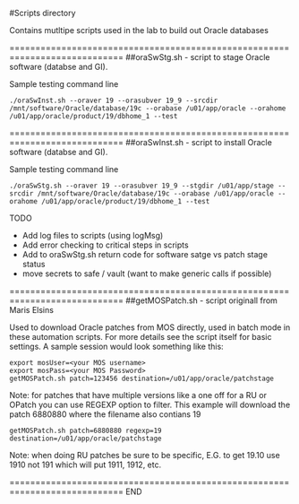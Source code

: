 #Scripts directory

Contains mutltipe scripts used in the lab to build out Oracle databases

============================================================================
##oraSwStg.sh - script to stage Oracle software (databse and GI).

Sample testing command line

`./oraSwInst.sh --oraver 19 --orasubver 19_9 --srcdir /mnt/software/Oracle/database/19c --orabase /u01/app/oracle --orahome /u01/app/oracle/product/19/dbhome_1 --test`

============================================================================
##oraSwInst.sh - script to install Oracle software (databse and GI).

Sample testing command line

`./oraSwStg.sh --oraver 19 --orasubver 19_9 --stgdir /u01/app/stage --srcdir /mnt/software/Oracle/database/19c --orabase /u01/app/oracle --orahome /u01/app/oracle/product/19/dbhome_1 --test`


TODO
- Add log files to scripts (using logMsg)
- Add error checking to critical steps in scripts
- Add to oraSwStg.sh return code for software satge vs patch stage status
- move secrets to safe / vault (want to make generic calls if possible)


============================================================================
##getMOSPatch.sh - script originall from Maris Elsins

Used to download Oracle patches from MOS directly, used in batch mode in these automation scripts.
For more details see the script itself for basic settings.
A sample session would look something like this:

```
export mosUser=<your MOS username>
export mosPass=<your MOS Password>
getMOSPatch.sh patch=123456 destination=/u01/app/oracle/patchstage
```

Note: for patches that have multiple versions like a one off for a RU or OPatch you can use REGEXP option to filter.
This example will download the patch 6880880 where the filename also contians 19

`getMOSPatch.sh patch=6880880 regexp=19 destination=/u01/app/oracle/patchstage`

Note: when doing RU patches be sure to be specific, E.G. to get 19.10 use 1910 not 191 which will put 1911, 1912, etc.


============================================================================
END
